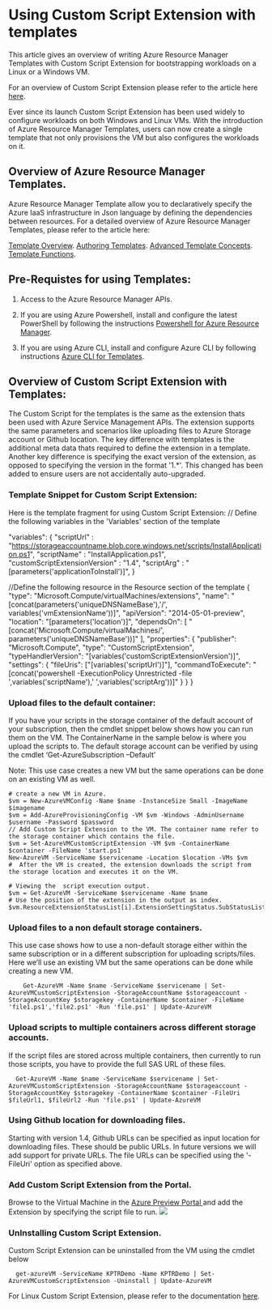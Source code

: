 <properties
   pageTitle="Custom Script extension with Azure Resource Manager Templates"
   description="Using Custom Script Extension with templates"
   services="virtual-machines"
   documentationCenter=""
   authors="kundanap"
   manager="madhana"
   editor=""/>

<tags
   ms.service="virtual-machines"
   ms.devlang=""
   ms.topic="article"
   ms.tgt_pltfrm=""
   ms.workload="infrastructure-services"
   ms.date="04/28/2015"
   ms.author="kundanap"/>

# Using Custom Script Extension with templates
This article gives an overview of writing Azure Resource Manager Templates with Custom Script Extension for bootstrapping workloads on a Linux or a Windows VM.

For an overview of Custom Script Extension please refer to the article here <a href="http://azure.microsoft.com/en-us/documentation/articles/virtual-machines-extensions-customscript" target="_blank">here</a>.

Ever since its launch Custom Script Extension has been used widely to configure workloads on both Windows and Linux VMs. With the introduction of Azure Resource Manager Templates, users can now create a single template that not only provisions the VM but also configures the workloads on it.

## Overview of Azure Resource Manager Templates.
Azure Resource Manager Template allow you to declaratively specify the Azure IaaS infrastructure  in Json language  by defining  the dependencies between resources. For a detailed overview of Azure Resource Manager Templates, please refer to the article here:

<a href="https://github.com/Azure/azure-content-pr/blob/release-build/articles/resource-group-overview.md" target="_blank">Template Overview</a>.
<a href="https://github.com/Azure/azure-content-pr/blob/release-build/articles/resource-group-authoring-templates.md" target="_blank">Authoring Templates</a>.
<a href="https://github.com/Azure/azure-content-pr/blob/release-build/articles/resource-group-advanced-template.md" target="_blank">Advanced Template Concepts</a>.
<a href="https://github.com/Azure/azure-content-pr/blob/release-build/articles/resource-group-template-functions.md" target="_blank">Template Functions</a>.


## Pre-Requistes for using Templates:
1. Access to the Azure Resource Manager APIs.

2. If you are using Azure Powershell, install and configure the latest PowerShell by following the instructions <a href="https://github.com/Azure/azure-content-pr/blob/release-build/articles/virtual-machines-deploy-rmtemplates-powershell.md" target="_blank">Powershell for Azure Resource Manager</a>.

3. If you are using Azure CLI, install and configure Azure CLI by following instructions <a href="https://github.com/Azure/azure-content-pr/blob/release-build/articles/virtual-machines-deploy-rmtemplates-powershell.md" target="_blank">Azure CLI for Templates</a>.

## Overview of Custom Script Extension with Templates:
The Custom Script for the templates is the same as the extension thats been used with Azure Service Management APIs. The extension supports the same parameters and scenarios like uploading files to Azure Storage account or Github location. The key difference with templates is the additional meta data thats required to define the extension in a template. Another key difference is specifying the exact version of the extension, as opposed to specifying the version in the format '1.*'. This changed has been added to ensure users are not accidentally auto-upgraded.

### Template Snippet for Custom Script Extension:

Here is the template fragment for using Custom Script Extension:
// Define the following variables in the 'Variables' section of the template

"variables": {
  "scriptUrl" : "https://storageaccountname.blob.core.windows.net/scripts/InstallApplication.ps1",
  "scriptName" : "InstallApplication.ps1",
  "customScriptExtensionVersion" : "1.4",
  "scriptArg" : "[parameters('applicationToInstall')]",
}

//Define the following resource in the Resource section of the template
{
            "type": "Microsoft.Compute/virtualMachines/extensions",
             "name": "[concat(parameters('uniqueDNSNameBase'),'/', variables('vmExtensionName'))]",
             "apiVersion": "2014-05-01-preview",
             "location": "[parameters('location')]",
              "dependsOn": [
               "[concat('Microsoft.Compute/virtualMachines/', parameters('uniqueDNSNameBase'))]"
             ],
             "properties": {
                 "publisher": "Microsoft.Compute",
                 "type": "CustomScriptExtension", 
                 "typeHandlerVersion": "[variables('customScriptExtensionVersion')]",
                 "settings":
                 {
                    "fileUris": ["[variables('scriptUrl')]"],
                    "commandToExecute": "[concat('powershell -ExecutionPolicy Unrestricted -file ',variables('scriptName'),' ',variables('scriptArg'))]"
                  }
           }
}


 ### Upload files to the default container:
If you have your scripts in the storage container of the default account of your subscription, then the cmdlet snippet below shows how you can run them on the VM. The ContainerName in the sample below is where you upload the scripts to. The default storage account can be verified by using the cmdlet ‘Get-AzureSubscription –Default’

Note: This use case creates a new VM but the same operations can be done on an existing VM as well.

    # create a new VM in Azure.
    $vm = New-AzureVMConfig -Name $name -InstanceSize Small -ImageName $imagename
    $vm = Add-AzureProvisioningConfig -VM $vm -Windows -AdminUsername $username -Password $password
    // Add Custom Script Extension to the VM. The container name refer to the storage container which contains the file.
    $vm = Set-AzureVMCustomScriptExtension -VM $vm -ContainerName $container -FileName 'start.ps1'
    New-AzureVM -ServiceName $servicename -Location $location -VMs $vm
    #  After the VM is created, the extension downloads the script from the storage location and executes it on the VM.

    # Viewing the  script execution output.
    $vm = Get-AzureVM -ServiceName $servicename -Name $name
    # Use the position of the extension in the output as index.
    $vm.ResourceExtensionStatusList[i].ExtensionSettingStatus.SubStatusList

### Upload files to a non default storage containers.

This use case shows how to use a non-default storage either within the same subscription or in a different subscription for uploading scripts/files. Here we’ll use an existing VM but the same operations can be done while creating a new VM.

        Get-AzureVM -Name $name -ServiceName $servicename | Set-AzureVMCustomScriptExtension -StorageAccountName $storageaccount -StorageAccountKey $storagekey -ContainerName $container -FileName 'file1.ps1','file2.ps1' -Run 'file.ps1' | Update-AzureVM
### Upload scripts to multiple containers across different storage accounts.
  If the script files are stored across multiple containers, then currently to run those scripts, you have to provide the full SAS URL of these files.

      Get-AzureVM -Name $name -ServiceName $servicename | Set-AzureVMCustomScriptExtension -StorageAccountName $storageaccount -StorageAccountKey $storagekey -ContainerName $container -FileUri $fileUrl1, $fileUrl2 -Run 'file.ps1' | Update-AzureVM

### Using Github location for downloading files.
Starting with version 1.4, Github URLs can be specified as input location for downloading files. These should be public URLs. In future versions we will add support for private URLs. The file URLs can be specified using the '-FileUri' option as specified above.

### Add Custom Script Extension from the Portal.
Browse to the Virtual Machine in the <a href="https://portal.azure.com/ " target="_blank">Azure Preview Portal </a> and add the Extension by specifying the script file to run.
  ![][5]

  ### UnInstalling Custom Script Extension.

Custom Script Extension can be uninstalled from the VM using the cmdlet below

      get-azureVM -ServiceName KPTRDemo -Name KPTRDemo | Set-AzureVMCustomScriptExtension -Uninstall | Update-AzureVM

For Linux Custom Script Extension, please refer to the documentation <a href="http://azure.microsoft.com/en-us/documentation/articles/virtual-machines-linux-script-lamp/" target="_blank">here</a>.

<!--Image references-->
[5]: ./media/virtual-machines-extensions-customscript/addcse.png
